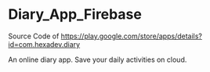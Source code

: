 # Diary_App_Firebase

Source Code of https://play.google.com/store/apps/details?id=com.hexadev.diary

An online diary app. Save your daily activities on cloud.
